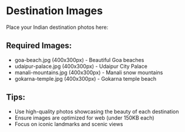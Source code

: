 # Destination Images

Place your Indian destination photos here:

## Required Images:
- goa-beach.jpg (400x300px) - Beautiful Goa beaches
- udaipur-palace.jpg (400x300px) - Udaipur City Palace
- manali-mountains.jpg (400x300px) - Manali snow mountains
- gokarna-temple.jpg (400x300px) - Gokarna temple beach

## Tips:
- Use high-quality photos showcasing the beauty of each destination
- Ensure images are optimized for web (under 150KB each)
- Focus on iconic landmarks and scenic views
